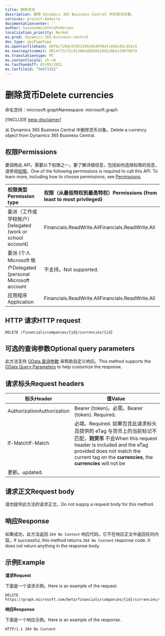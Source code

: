 ```yaml
---
title: 删除货币
description: 删除 Dynamics 365 Business Central 中的货币对象。
services: project-madeira
documentationcenter: ''
author: SusanneWindfeldPedersen
localization_priority: Normal
ms.prod: dynamics-365-business-central
doc_type: apiPageType
ms.openlocfilehash: b9f6c729dc97d523952454978afc056c05c354c5
ms.sourcegitcommit: d014f72cf2cd130bedb02651092c0be12967b679
ms.translationtype: MT
ms.contentlocale: zh-CN
ms.lasthandoff: 03/05/2021
ms.locfileid: "50473152"
---
```

# <a name="delete-currencies"></a><span data-ttu-id="d79f9-103">删除货币</span><span class="sxs-lookup"><span data-stu-id="d79f9-103">Delete currencies</span></span>

<span data-ttu-id="d79f9-104">命名空间：microsoft.graph</span><span class="sxs-lookup"><span data-stu-id="d79f9-104">Namespace: microsoft.graph</span></span>

[!INCLUDE [beta-disclaimer](../../includes/beta-disclaimer.md)]

<span data-ttu-id="d79f9-105">从 Dynamics 365 Business Central 中删除货币对象。</span><span class="sxs-lookup"><span data-stu-id="d79f9-105">Delete a currency object from Dynamics 365 Business Central.</span></span>

## <a name="permissions"></a><span data-ttu-id="d79f9-106">权限</span><span class="sxs-lookup"><span data-stu-id="d79f9-106">Permissions</span></span>
<span data-ttu-id="d79f9-p101">要调用此 API，需要以下权限之一。要了解详细信息，包括如何选择权限的信息，请参阅[权限](/graph/permissions-reference)。</span><span class="sxs-lookup"><span data-stu-id="d79f9-p101">One of the following permissions is required to call this API. To learn more, including how to choose permissions, see [Permissions](/graph/permissions-reference).</span></span>

|<span data-ttu-id="d79f9-109">权限类型</span><span class="sxs-lookup"><span data-stu-id="d79f9-109">Permission type</span></span> |<span data-ttu-id="d79f9-110">权限（从最低特权到最高特权）</span><span class="sxs-lookup"><span data-stu-id="d79f9-110">Permissions (from least to most privileged)</span></span>|
|:---------------|:------------------------------------------|
|<span data-ttu-id="d79f9-111">委派（工作或学校帐户）</span><span class="sxs-lookup"><span data-stu-id="d79f9-111">Delegated (work or school account)</span></span>|<span data-ttu-id="d79f9-112">Financials.ReadWrite.All</span><span class="sxs-lookup"><span data-stu-id="d79f9-112">Financials.ReadWrite.All</span></span> |
|<span data-ttu-id="d79f9-113">委派 (个人 Microsoft 帐户</span><span class="sxs-lookup"><span data-stu-id="d79f9-113">Delegated (personal Microsoft account</span></span>|<span data-ttu-id="d79f9-114">不支持。</span><span class="sxs-lookup"><span data-stu-id="d79f9-114">Not supported.</span></span>|
|<span data-ttu-id="d79f9-115">应用程序</span><span class="sxs-lookup"><span data-stu-id="d79f9-115">Application</span></span>|<span data-ttu-id="d79f9-116">Financials.ReadWrite.All</span><span class="sxs-lookup"><span data-stu-id="d79f9-116">Financials.ReadWrite.All</span></span>|

## <a name="http-request"></a><span data-ttu-id="d79f9-117">HTTP 请求</span><span class="sxs-lookup"><span data-stu-id="d79f9-117">HTTP request</span></span>
```
DELETE /financials/companies/{id}/currencies/{id}
```

## <a name="optional-query-parameters"></a><span data-ttu-id="d79f9-118">可选的查询参数</span><span class="sxs-lookup"><span data-stu-id="d79f9-118">Optional query parameters</span></span>
<span data-ttu-id="d79f9-119">此方法支持 [OData 查询参数](/graph/query-parameters) 来帮助自定义响应。</span><span class="sxs-lookup"><span data-stu-id="d79f9-119">This method supports the [OData Query Parameters](/graph/query-parameters) to help customize the response.</span></span>

## <a name="request-headers"></a><span data-ttu-id="d79f9-120">请求标头</span><span class="sxs-lookup"><span data-stu-id="d79f9-120">Request headers</span></span>

|<span data-ttu-id="d79f9-121">标头</span><span class="sxs-lookup"><span data-stu-id="d79f9-121">Header</span></span>|<span data-ttu-id="d79f9-122">值</span><span class="sxs-lookup"><span data-stu-id="d79f9-122">Value</span></span>|
|------|-----|
|<span data-ttu-id="d79f9-123">Authorization</span><span class="sxs-lookup"><span data-stu-id="d79f9-123">Authorization</span></span>  |<span data-ttu-id="d79f9-p102">Bearer {token}。必需。</span><span class="sxs-lookup"><span data-stu-id="d79f9-p102">Bearer {token}. Required.</span></span> |
|<span data-ttu-id="d79f9-126">If-Match</span><span class="sxs-lookup"><span data-stu-id="d79f9-126">If-Match</span></span>       |<span data-ttu-id="d79f9-127">必填。</span><span class="sxs-lookup"><span data-stu-id="d79f9-127">Required.</span></span> <span data-ttu-id="d79f9-128">如果包含此请求标头且提供的 eTag 与货币上的当前标记不匹配，**则货币** 不会</span><span class="sxs-lookup"><span data-stu-id="d79f9-128">When this request header is included and the eTag provided does not match the current tag on the **currencies**, the **currencies** will not be</span></span>
 <span data-ttu-id="d79f9-129">更新。</span><span class="sxs-lookup"><span data-stu-id="d79f9-129">updated.</span></span> |

## <a name="request-body"></a><span data-ttu-id="d79f9-130">请求正文</span><span class="sxs-lookup"><span data-stu-id="d79f9-130">Request body</span></span>
<span data-ttu-id="d79f9-131">请勿提供此方法的请求正文。</span><span class="sxs-lookup"><span data-stu-id="d79f9-131">Do not supply a request body for this method.</span></span>

## <a name="response"></a><span data-ttu-id="d79f9-132">响应</span><span class="sxs-lookup"><span data-stu-id="d79f9-132">Response</span></span>
<span data-ttu-id="d79f9-p104">如果成功，此方法返回 ```204 No Content``` 响应代码。它不在响应正文中返回任何内容。</span><span class="sxs-lookup"><span data-stu-id="d79f9-p104">If successful, this method returns ```204 No Content``` response code. It does not return anything in the response body.</span></span>

## <a name="example"></a><span data-ttu-id="d79f9-135">示例</span><span class="sxs-lookup"><span data-stu-id="d79f9-135">Example</span></span>

<span data-ttu-id="d79f9-136">**请求**</span><span class="sxs-lookup"><span data-stu-id="d79f9-136">**Request**</span></span>

<span data-ttu-id="d79f9-137">下面是一个请求示例。</span><span class="sxs-lookup"><span data-stu-id="d79f9-137">Here is an example of the request.</span></span>

```http
DELETE https://graph.microsoft.com/beta/financials/companies/{id}/currencies/{id}
```

<span data-ttu-id="d79f9-138">**响应**</span><span class="sxs-lookup"><span data-stu-id="d79f9-138">**Response**</span></span> 

<span data-ttu-id="d79f9-139">下面是一个响应示例。</span><span class="sxs-lookup"><span data-stu-id="d79f9-139">Here is an example of the response.</span></span> 

```http
HTTP/1.1 204 No Content
```


